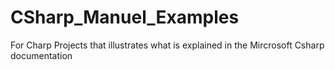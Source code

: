 # CSharp_Manuel_Examples
For Charp Projects that illustrates what is explained in the Mircrosoft Csharp documentation

